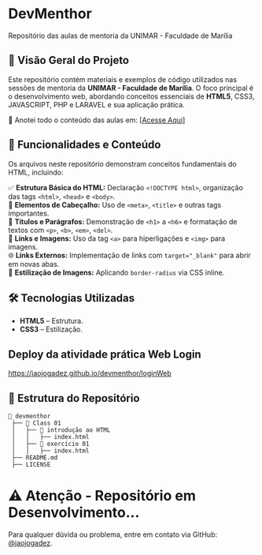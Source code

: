 # DevMenthor

Repositório das aulas de mentoria da UNIMAR - Faculdade de Marília

## 📌 Visão Geral do Projeto

Este repositório contém materiais e exemplos de código utilizados nas sessões de mentoria da **UNIMAR - Faculdade de Marília**. O foco principal é o desenvolvimento web, abordando conceitos essenciais de **HTML5**, CSS3, JAVASCRIPT, PHP e LARAVEL e sua aplicação prática.

🔗 Anotei todo o conteúdo das aulas em: [<a href="https://safe-coil-e10.notion.site/DevMenthor-1d3b88e5901b807e9e7fc0d468f148fb" target="_blank">Acesse Aqui</a>]

## 🚀 Funcionalidades e Conteúdo

Os arquivos neste repositório demonstram conceitos fundamentais do HTML, incluindo:

✅ **Estrutura Básica do HTML:** Declaração `<!DOCTYPE html>`, organização das tags `<html>`, `<head>` e `<body>`. <br> 
📌 **Elementos de Cabeçalho:** Uso de `<meta>`, `<title>` e outras tags importantes.  <br> 
📝 **Títulos e Parágrafos:** Demonstração de `<h1>` a `<h6>` e formatação de textos com `<p>`, `<b>`, `<em>`, `<del>`. <br> 
🔗 **Links e Imagens:** Uso da tag `<a>` para hiperligações e `<img>` para imagens. <br> 
🌐 **Links Externos:** Implementação de links com `target="_blank"` para abrir em novas abas. <br> 
🎨 **Estilização de Imagens:** Aplicando `border-radius` via CSS inline. <br> 

## 🛠️ Tecnologias Utilizadas
- **HTML5** – Estrutura.
- **CSS3** – Estilização.

## Deploy da atividade prática Web Login
https://jaojogadez.github.io/devmenthor/loginWeb

## 📂 Estrutura do Repositório

```
📁 devmenthor
 ├── 📂 Class 01
 │   ├── 📂 introdução ao HTML
 │   │   ├── index.html
 │   ├── 📂 exercício 01
 │   │   ├── index.html
 ├── README.md
 ├── LICENSE
```
# ⚠️ Atenção - Repositório em Desenvolvimento...
Para qualquer dúvida ou problema, entre em contato via GitHub: [@jaojogadez](https://github.com/jaojogadez).


<!-- 
## 🔧 Como Utilizar

### 📥 Clonando o Repositório
```bash
git clone https://github.com/jaojogadez/devmenthor.git
cd devmenthor
```
### 🌐 Visualização dos Arquivos

Para visualizar os arquivos HTML:
1. Navegue até a pasta correspondente.
2. Abra o arquivo `.html` diretamente no navegador.

Exemplo:
- Para abrir a página **"Quem sou eu?"**, acesse `Class 01/exercício 01/` e abra `index.html` no navegador.

## 🤝 Contribuições

Contribuições são bem-vindas! Para colaborar:
1. Faça um **fork** do repositório.
2. Crie um **branch** para sua funcionalidade ou correção de bug.
3. Faça suas modificações e **commite** com mensagens descritivas.
4. Envie um **pull request** para o branch `main`.

## 📜 Licença
Este projeto está licenciado sob a **MIT License**. Consulte o arquivo `LICENSE` para mais detalhes.

## 📩 Contato e Suporte
Para dúvidas ou suporte, entre em contato:
📌 **João Pedro de Oliveira**
🔗 **GitHub:** [jaojogadez](https://github.com/jaojogadez) -->

